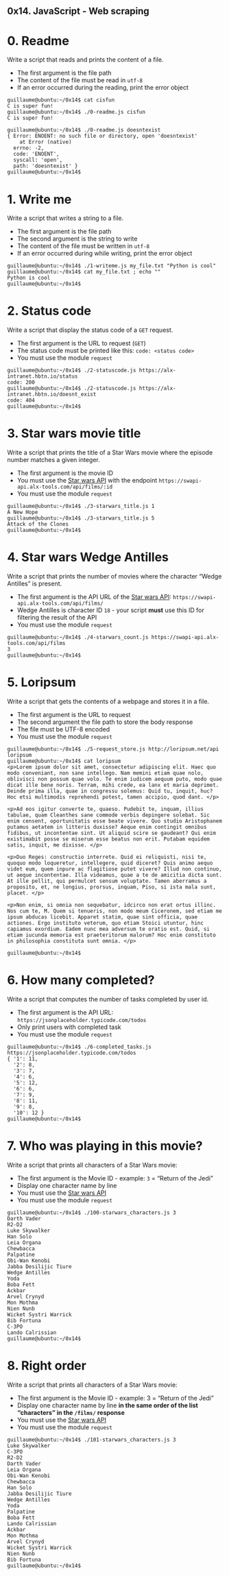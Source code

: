 ##  0x14. JavaScript - Web scraping



#   0. Readme

Write a script that reads and prints the content of a file.

*   The first argument is the file path
*   The content of the file must be read in `utf-8`
*   If an error occurred during the reading, print the error object

```
guillaume@ubuntu:~/0x14$ cat cisfun
C is super fun!
guillaume@ubuntu:~/0x14$ ./0-readme.js cisfun
C is super fun!

guillaume@ubuntu:~/0x14$ ./0-readme.js doesntexist
{ Error: ENOENT: no such file or directory, open 'doesntexist'
    at Error (native)
  errno: -2,
  code: 'ENOENT',
  syscall: 'open',
  path: 'doesntexist' }
guillaume@ubuntu:~/0x14$ 
```


#   1. Write me

Write a script that writes a string to a file.

*   The first argument is the file path
*   The second argument is the string to write
*   The content of the file must be written in `utf-8`
*   If an error occurred during while writing, print the error object

```
guillaume@ubuntu:~/0x14$ ./1-writeme.js my_file.txt "Python is cool"
guillaume@ubuntu:~/0x14$ cat my_file.txt ; echo ""
Python is cool
guillaume@ubuntu:~/0x14$ 
```



#   2. Status code

Write a script that display the status code of a `GET` request.

*   The first argument is the URL to request (`GET`)
*   The status code must be printed like this: `code: <status code>`
*   You must use the module `request`

```
guillaume@ubuntu:~/0x14$ ./2-statuscode.js https://alx-intranet.hbtn.io/status
code: 200
guillaume@ubuntu:~/0x14$ ./2-statuscode.js https://alx-intranet.hbtn.io/doesnt_exist
code: 404
guillaume@ubuntu:~/0x14$ 
```



#   3. Star wars movie title

Write a script that prints the title of a Star Wars movie where the episode number matches a given integer.

*   The first argument is the movie ID
*   You must use the [Star wars API](https://intranet.alxswe.com/rltoken/HwLU2L7tJ4TEjzfTBc7zTA) with the endpoint `https://swapi-api.alx-tools.com/api/films/:id`
*   You must use the module `request`

```
guillaume@ubuntu:~/0x14$ ./3-starwars_title.js 1
A New Hope
guillaume@ubuntu:~/0x14$ ./3-starwars_title.js 5
Attack of the Clones
guillaume@ubuntu:~/0x14$ 
```



#   4. Star wars Wedge Antilles

Write a script that prints the number of movies where the character “Wedge Antilles” is present.

*   The first argument is the API URL of the [Star wars API](https://intranet.alxswe.com/rltoken/HwLU2L7tJ4TEjzfTBc7zTA): `https://swapi-api.alx-tools.com/api/films/`
*   Wedge Antilles is character ID `18` - your script **must** use this ID for filtering the result of the API
*   You must use the module `request`

```
guillaume@ubuntu:~/0x14$ ./4-starwars_count.js https://swapi-api.alx-tools.com/api/films
3
guillaume@ubuntu:~/0x14$ 
```


#   5. Loripsum

Write a script that gets the contents of a webpage and stores it in a file.

*   The first argument is the URL to request
*   The second argument the file path to store the body response
*   The file must be UTF-8 encoded
*   You must use the module `request`

```
guillaume@ubuntu:~/0x14$ ./5-request_store.js http://loripsum.net/api loripsum
guillaume@ubuntu:~/0x14$ cat loripsum
<p>Lorem ipsum dolor sit amet, consectetur adipiscing elit. Haec quo modo conveniant, non sane intellego. Nam memini etiam quae nolo, oblivisci non possum quae volo. Te enim iudicem aequum puto, modo quae dicat ille bene noris. Terram, mihi crede, ea lanx et maria deprimet. Deinde prima illa, quae in congressu solemus: Quid tu, inquit, huc? Hoc etsi multimodis reprehendi potest, tamen accipio, quod dant. </p>

<p>Ad eos igitur converte te, quaeso. Pudebit te, inquam, illius tabulae, quam Cleanthes sane commode verbis depingere solebat. Sic enim censent, oportunitatis esse beate vivere. Quo studio Aristophanem putamus aetatem in litteris duxisse? Aeque enim contingit omnibus fidibus, ut incontentae sint. Ut aliquid scire se gaudeant? Qui enim existimabit posse se miserum esse beatus non erit. Putabam equidem satis, inquit, me dixisse. </p>

<p>Duo Reges: constructio interrete. Quid ei reliquisti, nisi te, quoquo modo loqueretur, intellegere, quid diceret? Quis animo aequo videt eum, quem inpure ac flagitiose putet vivere? Illud non continuo, ut aeque incontentae. Illa videamus, quae a te de amicitia dicta sunt. At ille pellit, qui permulcet sensum voluptate. Tamen aberramus a proposito, et, ne longius, prorsus, inquam, Piso, si ista mala sunt, placet. </p>

<p>Non enim, si omnia non sequebatur, idcirco non erat ortus illinc. Nos cum te, M. Quem si tenueris, non modo meum Ciceronem, sed etiam me ipsum abducas licebit. Apparet statim, quae sint officia, quae actiones. Ergo instituto veterum, quo etiam Stoici utuntur, hinc capiamus exordium. Eadem nunc mea adversum te oratio est. Quid, si etiam iucunda memoria est praeteritorum malorum? Hoc enim constituto in philosophia constituta sunt omnia. </p>

guillaume@ubuntu:~/0x14$ 
```


#   6. How many completed?

Write a script that computes the number of tasks completed by user id.

*   The first argument is the API URL: `https://jsonplaceholder.typicode.com/todos`
*   Only print users with completed task
*   You must use the module `request`

```
guillaume@ubuntu:~/0x14$ ./6-completed_tasks.js https://jsonplaceholder.typicode.com/todos
{ '1': 11,
  '2': 8,
  '3': 7,
  '4': 6,
  '5': 12,
  '6': 6,
  '7': 9,
  '8': 11,
  '9': 8,
  '10': 12 }
guillaume@ubuntu:~/0x14$
```



#   7. Who was playing in this movie?

Write a script that prints all characters of a Star Wars movie:

*   The first argument is the Movie ID - example: `3` = “Return of the Jedi”
*   Display one character name by line
*   You must use the [Star wars API](https://intranet.alxswe.com/rltoken/HwLU2L7tJ4TEjzfTBc7zTA)
*   You must use the module `request`

```
guillaume@ubuntu:~/0x14$ ./100-starwars_characters.js 3
Darth Vader
R2-D2
Luke Skywalker
Han Solo
Leia Organa
Chewbacca
Palpatine
Obi-Wan Kenobi
Jabba Desilijic Tiure
Wedge Antilles
Yoda
Boba Fett
Ackbar
Arvel Crynyd
Mon Mothma
Nien Nunb
Wicket Systri Warrick
Bib Fortuna
C-3PO
Lando Calrissian
guillaume@ubuntu:~/0x14$ 
```


#   8. Right order

Write a script that prints all characters of a Star Wars movie:

*   The first argument is the Movie ID - example: 3 = “Return of the Jedi”
*   Display one character name by line **in the same order of the list “characters” in the `/films/` response**
*   You must use the [Star wars API](https://intranet.alxswe.com/rltoken/HwLU2L7tJ4TEjzfTBc7zTA)
*   You must use the module `request`

```
guillaume@ubuntu:~/0x14$ ./101-starwars_characters.js 3
Luke Skywalker
C-3PO
R2-D2
Darth Vader
Leia Organa
Obi-Wan Kenobi
Chewbacca
Han Solo
Jabba Desilijic Tiure
Wedge Antilles
Yoda
Palpatine
Boba Fett
Lando Calrissian
Ackbar
Mon Mothma
Arvel Crynyd
Wicket Systri Warrick
Nien Nunb
Bib Fortuna
guillaume@ubuntu:~/0x14$ 
```

